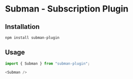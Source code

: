 # Subman - Subscription Plugin

## Installation

```npm
npm install subman-plugin
```

## Usage

```js
import { Subman } from "subman-plugin";

<Subman />
```
